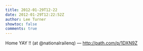 ```yaml
---
title: 2012-01-29T12-22
date: 2012-01-29T12:22:52Z
author: Lee Turner
showtoc: false
comments: true
---
```


Home YAY !! (at @nationalrailenq) — http://path.com/p/1DXN9Z

